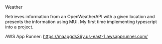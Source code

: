 Weather

Retrieves information from an OpenWeatherAPI with a given location and presents the information using MUI. My first time implementing typescript into a project. 

AWS App Runner: https://maapgds36y.us-east-1.awsapprunner.com/

